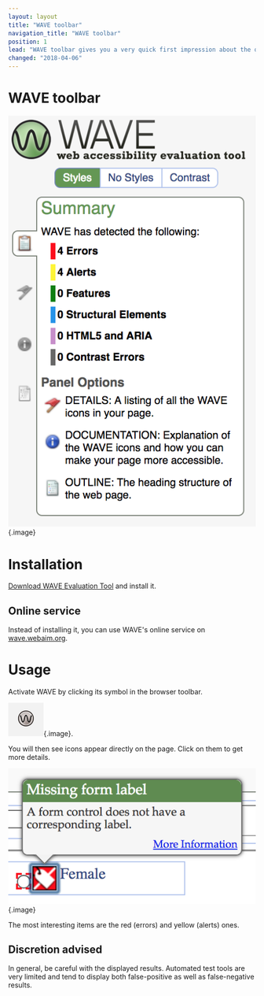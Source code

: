 ```yaml
---
layout: layout
title: "WAVE toolbar"
navigation_title: "WAVE toolbar"
position: 1
lead: "WAVE toolbar gives you a very quick first impression about the quality of the currently browsed webpage's accessibility. At the press of a button, it provides visual cues by injecting icons and detailed information right into the page."
changed: "2018-04-06"
---
```


# WAVE toolbar

![WAVE toolbar](_media/wave-toolbar.png){.image}

# Installation

[Download WAVE Evaluation Tool](https://chrome.google.com/webstore/detail/wave-evaluation-tool/jbbplnpkjmmeebjpijfedlgcdilocofh) and install it.

## Online service

Instead of installing it, you can use WAVE's online service on [wave.webaim.org](http://wave.webaim.org/).

# Usage

Activate WAVE by clicking its symbol in the browser toolbar.

![WAVE toolbar browser icon](_media/wave-toolbar-browser-icon.png){.image}.

You will then see icons appear directly on the page. Click on them to get more details.

![An error icon](_media/an-error-icon.png){.image}

The most interesting items are the red (errors) and yellow (alerts) ones.

## Discretion advised

In general, be careful with the displayed results. Automated test tools are very limited and tend to display both false-positive as well as false-negative results.